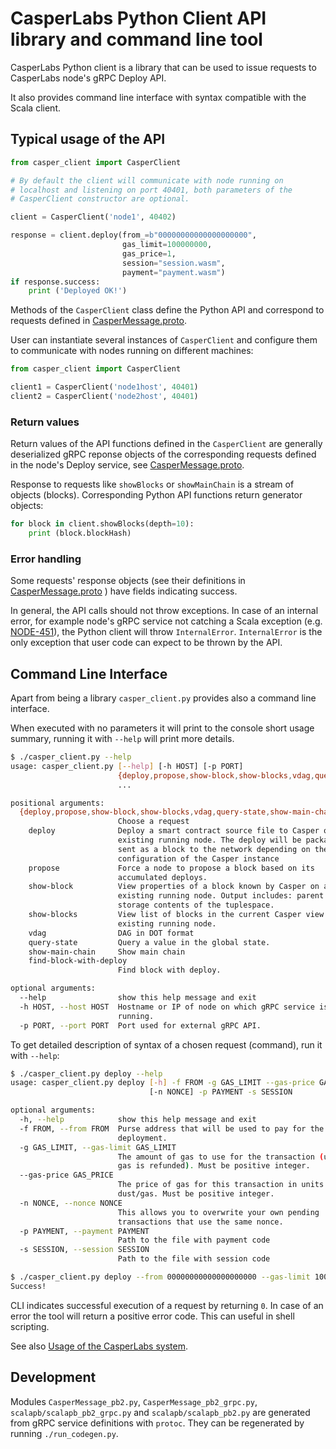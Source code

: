 # CasperLabs Python Client API library and command line tool

CasperLabs Python client is a library that can be used to issue requests
to CasperLabs node's gRPC Deploy API. 

It also provides command line interface with syntax compatible with the Scala client.

## Typical usage of the API

```python
from casper_client import CasperClient

# By default the client will communicate with node running on
# localhost and listening on port 40401, both parameters of the
# CasperClient constructor are optional.

client = CasperClient('node1', 40402)

response = client.deploy(from_=b"00000000000000000000",
                         gas_limit=100000000,
                         gas_price=1,
                         session="session.wasm",
                         payment="payment.wasm")
if response.success:
    print ('Deployed OK!')

```

Methods of the `CasperClient` class define the Python API and correspond to requests defined in 
[CasperMessage.proto](../../../protobuf/io/casperlabs/casper/protocol/CasperMessage.proto).


User can instantiate several instances of `CasperClient` and configure them to
communicate with nodes running on different machines:

```python
from casper_client import CasperClient

client1 = CasperClient('node1host', 40401)
client2 = CasperClient('node2host', 40401)
```

### Return values

Return values of the API functions defined in the `CasperClient` are generally deserialized gRPC reponse objects 
of the corresponding requests defined in the node's Deploy service, see 
[CasperMessage.proto](../../../protobuf/io/casperlabs/casper/protocol/CasperMessage.proto).

Response to requests like `showBlocks` or `showMainChain` is a stream of objects (blocks).
Corresponding Python API functions return generator objects:

```python
for block in client.showBlocks(depth=10):
    print (block.blockHash)
```

### Error handling

Some requests' response objects (see their definitions in 
[CasperMessage.proto](../../../protobuf/io/casperlabs/casper/protocol/CasperMessage.proto)
) have fields indicating success.

In general, the API calls should not throw exceptions. 
In case of an internal error, for example node's gRPC service not catching a Scala exception
(e.g. [NODE-451](https://casperlabs.atlassian.net/browse/NODE-451)),
the Python client will throw `InternalError`. 
`InternalError` is the only exception that user code can expect to be thrown by the API.

## Command Line Interface

Apart from being a library `casper_client.py` provides also a command line interface.

When executed with no parameters it will print to the console short usage summary, 
running it with `--help` will print more details. 

```bash
$ ./casper_client.py --help
usage: casper_client.py [--help] [-h HOST] [-p PORT]
                        {deploy,propose,show-block,show-blocks,vdag,query-state,show-main-chain,find-block-with-deploy}
                        ...

positional arguments:
  {deploy,propose,show-block,show-blocks,vdag,query-state,show-main-chain,find-block-with-deploy}
                        Choose a request
    deploy              Deploy a smart contract source file to Casper on an
                        existing running node. The deploy will be packaged and
                        sent as a block to the network depending on the
                        configuration of the Casper instance
    propose             Force a node to propose a block based on its
                        accumulated deploys.
    show-block          View properties of a block known by Casper on an
                        existing running node. Output includes: parent hashes,
                        storage contents of the tuplespace.
    show-blocks         View list of blocks in the current Casper view on an
                        existing running node.
    vdag                DAG in DOT format
    query-state         Query a value in the global state.
    show-main-chain     Show main chain
    find-block-with-deploy
                        Find block with deploy.

optional arguments:
  --help                show this help message and exit
  -h HOST, --host HOST  Hostname or IP of node on which gRPC service is
                        running.
  -p PORT, --port PORT  Port used for external gRPC API.

```

To get detailed description of syntax of a chosen request (command), run it with `--help`:

```bash
$ ./casper_client.py deploy --help
usage: casper_client.py deploy [-h] -f FROM -g GAS_LIMIT --gas-price GAS_PRICE
                               [-n NONCE] -p PAYMENT -s SESSION

optional arguments:
  -h, --help            show this help message and exit
  -f FROM, --from FROM  Purse address that will be used to pay for the
                        deployment.
  -g GAS_LIMIT, --gas-limit GAS_LIMIT
                        The amount of gas to use for the transaction (unused
                        gas is refunded). Must be positive integer.
  --gas-price GAS_PRICE
                        The price of gas for this transaction in units
                        dust/gas. Must be positive integer.
  -n NONCE, --nonce NONCE
                        This allows you to overwrite your own pending
                        transactions that use the same nonce.
  -p PAYMENT, --payment PAYMENT
                        Path to the file with payment code
  -s SESSION, --session SESSION
                        Path to the file with session code

```

```bash
$ ./casper_client.py deploy --from 00000000000000000000 --gas-limit 100000000 --gas-price 1 --session session.wasm --payment payment.wasm 
Success!
```

CLI indicates successful execution of a request by returning `0`.
In case of an error the tool will return a positive error code.
This can useful in shell scripting.

See also [Usage of the CasperLabs system](https://github.com/CasperLabs/CasperLabs/blob/dev/USAGE.md).


## Development

Modules `CasperMessage_pb2.py`, `CasperMessage_pb2_grpc.py`, `scalapb/scalapb_pb2_grpc.py` and `scalapb/scalapb_pb2.py`
are generated from gRPC service definitions with `protoc`. They can be regenerated by running `./run_codegen.py`.

